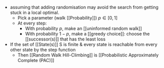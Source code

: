 - assuming that adding randomisation may avoid the search from getting stuck in a local optimal.
	- Pick a parameter (walk [[Probability]]) $p ∈ [0,1]$
	- At every step:
		- With probability $p$, make an [[uninformed random walk]]
		- With probability $1-p$, make a [[greedy choice]]: choose the [[successor(s)]] that has the least loss
- If the set of [[State(s)]] S is finite & every state is reachable from every other state by the step function
	- Then [[Random Walk Hill-Climbing]] is [[Probabilistic Approximately Complete (PAC)]]